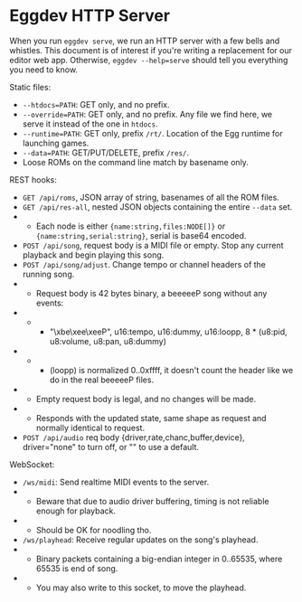 # Eggdev HTTP Server

When you run `eggdev serve`, we run an HTTP server with a few bells and whistles.
This document is of interest if you're writing a replacement for our editor web app.
Otherwise, `eggdev --help=serve` should tell you everything you need to know.
    
Static files:
 - `--htdocs=PATH`: GET only, and no prefix.
 - `--override=PATH`: GET only, and no prefix. Any file we find here, we serve it instead of the one in `htdocs`.
 - `--runtime=PATH`: GET only, prefix `/rt/`. Location of the Egg runtime for launching games.
 - `--data=PATH`: GET/PUT/DELETE, prefix `/res/`.
 - Loose ROMs on the command line match by basename only.
 
REST hooks:
 - `GET /api/roms`, JSON array of string, basenames of all the ROM files.
 - `GET /api/res-all`, nested JSON objects containing the entire `--data` set.
 - - Each node is either `{name:string,files:NODE[]}` or `{name:string,serial:string}`, serial is base64 encoded.
 - `POST /api/song`, request body is a MIDI file or empty. Stop any current playback and begin playing this song.
 - `POST /api/song/adjust`. Change tempo or channel headers of the running song.
 - - Request body is 42 bytes binary, a beeeeeP song without any events:
 - - - "\xbe\xee\xeeP", u16:tempo, u16:dummy, u16:loopp, 8 * (u8:pid, u8:volume, u8:pan, u8:dummy)
 - - - (loopp) is normalized 0..0xffff, it doesn't count the header like we do in the real beeeeeP files.
 - - Empty request body is legal, and no changes will be made.
 - - Responds with the updated state, same shape as request and normally identical to request.
 - `POST /api/audio` req body {driver,rate,chanc,buffer,device}, driver="none" to turn off, or "" to use a default.
 
WebSocket:
 - `/ws/midi`: Send realtime MIDI events to the server.
 - - Beware that due to audio driver buffering, timing is not reliable enough for playback.
 - - Should be OK for noodling tho.
 - `/ws/playhead`: Receive regular updates on the song's playhead.
 - - Binary packets containing a big-endian integer in 0..65535, where 65535 is end of song.
 - - You may also write to this socket, to move the playhead.
